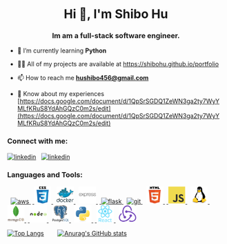 <h1 align="center">Hi 👋, I'm Shibo Hu</h1>
<h3 align="center">Im am a full-stack software engineer.</h3> 

- 🌱 I’m currently learning **Python**

- 👨‍💻 All of my projects are available at https://shibohu.github.io/portfolio

- 📫 How to reach me **hushibo456@gmail.com**

- 📄 Know about my experiences [https://docs.google.com/document/d/1QpSrSGDQ1ZeWN3ga2ty7WyYMLfKRuS8YdAhGQzC0m2s/edit](https://docs.google.com/document/d/1QpSrSGDQ1ZeWN3ga2ty7WyYMLfKRuS8YdAhGQzC0m2s/edit)

<h3 align="left">Connect with me:</h3>
<p align="left">
<a href="https:/www.linkedin.com/in/shibo-hu-b4712323a/" target="blank"><img align="center" src="https://raw.githubusercontent.com/rahuldkjain/github-profile-readme-generator/master/src/images/icons/Social/linked-in-alt.svg" alt="linkedin" height="30" width="40" /></a>
 &nbsp;
<a href="https://wellfound.com/u/shibo-hu" target="blank"><img align="center" src="https://images.g2crowd.com/uploads/product/image/social_landscape/social_landscape_e113914f5c875dc314d6857c0b8a4918/wellfound.png" alt="linkedin" height="30" width="40" /></a>
</p>

<h3 align="left">Languages and Tools:</h3>
<p align="left">&nbsp; <a href="https://aws.amazon.com" target="_blank" rel="noreferrer"> <img src="https://a0.awsstatic.com/libra-css/images/logos/aws_logo_smile_1200x630.png" alt="aws" width="40" height="40"/> </a> &nbsp;<a href="https://www.w3schools.com/css/" target="_blank" rel="noreferrer"> <img src="https://raw.githubusercontent.com/devicons/devicon/master/icons/css3/css3-original-wordmark.svg" alt="css3" width="40" height="40"/> </a>&nbsp; <a href="https://www.docker.com/" target="_blank" rel="noreferrer"> <img src="https://raw.githubusercontent.com/devicons/devicon/master/icons/docker/docker-original-wordmark.svg" alt="docker" width="40" height="40"/> </a>&nbsp; <a href="https://expressjs.com" target="_blank" rel="noreferrer"> <img src="https://raw.githubusercontent.com/devicons/devicon/master/icons/express/express-original-wordmark.svg" alt="express" width="40" height="40"/> </a> &nbsp;<a href="https://flask.palletsprojects.com/" target="_blank" rel="noreferrer"> <img src="https://www.vectorlogo.zone/logos/pocoo_flask/pocoo_flask-icon.svg" alt="flask" width="40" height="40"/> </a>&nbsp; <a href="https://git-scm.com/" target="_blank" rel="noreferrer"> <img src="https://www.vectorlogo.zone/logos/git-scm/git-scm-icon.svg" alt="git" width="40" height="40"/> </a>&nbsp; <a href="https://www.w3.org/html/" target="_blank" rel="noreferrer"> <img src="https://raw.githubusercontent.com/devicons/devicon/master/icons/html5/html5-original-wordmark.svg" alt="html5" width="40" height="40"/> </a> &nbsp;<a href="https://developer.mozilla.org/en-US/docs/Web/JavaScript" target="_blank" rel="noreferrer"> <img src="https://raw.githubusercontent.com/devicons/devicon/master/icons/javascript/javascript-original.svg" alt="javascript" width="40" height="40"/> </a>&nbsp; <a href="https://www.linux.org/" target="_blank" rel="noreferrer"> <img src="https://raw.githubusercontent.com/devicons/devicon/master/icons/linux/linux-original.svg" alt="linux" width="40" height="40"/> </a>&nbsp; <a href="https://www.mongodb.com/" target="_blank" rel="noreferrer"> <img src="https://raw.githubusercontent.com/devicons/devicon/master/icons/mongodb/mongodb-original-wordmark.svg" alt="mongodb" width="40" height="40"/> </a> &nbsp;<a href="https://nodejs.org" target="_blank" rel="noreferrer"> <img src="https://raw.githubusercontent.com/devicons/devicon/master/icons/nodejs/nodejs-original-wordmark.svg" alt="nodejs" width="40" height="40"/> </a>&nbsp; <a href="https://www.postgresql.org" target="_blank" rel="noreferrer"> <img src="https://raw.githubusercontent.com/devicons/devicon/master/icons/postgresql/postgresql-original-wordmark.svg" alt="postgresql" width="40" height="40"/> </a>&nbsp; <a href="https://www.python.org" target="_blank" rel="noreferrer"> <img src="https://raw.githubusercontent.com/devicons/devicon/master/icons/python/python-original.svg" alt="python" width="40" height="40"/> </a> &nbsp;<a href="https://reactjs.org/" target="_blank" rel="noreferrer"> <img src="https://raw.githubusercontent.com/devicons/devicon/master/icons/react/react-original-wordmark.svg" alt="react" width="40" height="40"/> </a>&nbsp; <a href="https://redux.js.org" target="_blank" rel="noreferrer"> <img src="https://raw.githubusercontent.com/devicons/devicon/master/icons/redux/redux-original.svg" alt="redux" width="40" height="40"/> </a> </p>

 
[![Top Langs](https://github-readme-stats.vercel.app/api/top-langs/?username=shibohu&layout=compact)](https://github.com/ShiboHu/github-readme-stats)&nbsp; &nbsp; &nbsp; &nbsp; [![Anurag's GitHub stats](https://github-readme-stats.vercel.app/api?username=shibohu)](https://github.com/ShiboHu/github-readme-stats)

